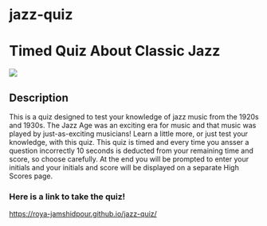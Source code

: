 # jazz-quiz

# Timed Quiz About Classic Jazz

<img src="https://res.cloudinary.com/dcm18vy74/image/upload/v1651359914/Homework-3-quiz/Screen_Shot_2022-04-30_at_6.04.46_PM_w9apld.png">

## Description
This is a quiz designed to test your knowledge of jazz music from the 1920s and 1930s. The Jazz Age was an exciting era for music and that music was played by just-as-exciting musicians! Learn a little more, or just test your knowledge, with this quiz. This quiz is timed and every time you ansser a question incorrectly 10 seconds is deducted from your remaining time and score, so choose carefully. At the end you will be prompted to enter your initials and your initials and score will be displayed on a separate High Scores page.


### Here is a link to take the quiz!
<a href="https://roya-jamshidpour.github.io/jazz-quiz/">https://roya-jamshidpour.github.io/jazz-quiz/

